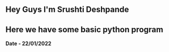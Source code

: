## Hey Guys I'm Srushti Deshpande ##
## Here we have some basic python program  ##
**Date - 22/01/2022**